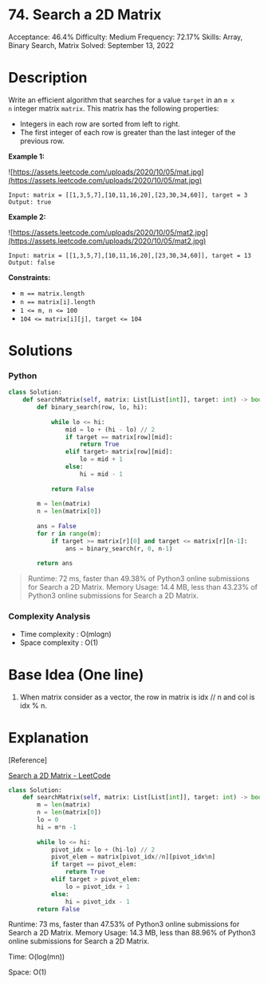 # 74. Search a 2D Matrix

Acceptance: 46.4%
Difficulty: Medium
Frequency: 72.17%
Skills: Array, Binary Search, Matrix
Solved: September 13, 2022

# Description

Write an efficient algorithm that searches for a value `target` in an `m x n` integer matrix `matrix`. This matrix has the following properties:

- Integers in each row are sorted from left to right.
- The first integer of each row is greater than the last integer of the previous row.

**Example 1:**

![https://assets.leetcode.com/uploads/2020/10/05/mat.jpg](https://assets.leetcode.com/uploads/2020/10/05/mat.jpg)

```
Input: matrix = [[1,3,5,7],[10,11,16,20],[23,30,34,60]], target = 3
Output: true

```

**Example 2:**

![https://assets.leetcode.com/uploads/2020/10/05/mat2.jpg](https://assets.leetcode.com/uploads/2020/10/05/mat2.jpg)

```
Input: matrix = [[1,3,5,7],[10,11,16,20],[23,30,34,60]], target = 13
Output: false

```

**Constraints:**

- `m == matrix.length`
- `n == matrix[i].length`
- `1 <= m, n <= 100`
- `104 <= matrix[i][j], target <= 104`

# Solutions

### Python

```python
class Solution:
    def searchMatrix(self, matrix: List[List[int]], target: int) -> bool:
        def binary_search(row, lo, hi):
            
            while lo <= hi:
                mid = lo + (hi - lo) // 2
                if target == matrix[row][mid]:
                    return True
                elif target> matrix[row][mid]:
                    lo = mid + 1
                else:
                    hi = mid - 1
            
            return False
        
        m = len(matrix)
        n = len(matrix[0])
        
        ans = False
        for r in range(m):
            if target >= matrix[r][0] and target <= matrix[r][n-1]:
                ans = binary_search(r, 0, n-1)
        
        return ans
```

> Runtime: 72 ms, faster than 49.38% of Python3 online submissions for Search a 2D Matrix.
Memory Usage: 14.4 MB, less than 43.23% of Python3 online submissions for Search a 2D Matrix.
> 

### Complexity Analysis

- Time complexity : O(mlogn)
- Space complexity : O(1)

# Base Idea (One line)

1. When matrix consider as a vector, the row in matrix is idx // n and col is idx % n.

# Explanation

[Reference]

[Search a 2D Matrix - LeetCode](https://leetcode.com/problems/search-a-2d-matrix/solution/)

```python
class Solution:
    def searchMatrix(self, matrix: List[List[int]], target: int) -> bool:
        m = len(matrix)
        n = len(matrix[0])
        lo = 0
        hi = m*n -1
        
        while lo <= hi:
            pivot_idx = lo + (hi-lo) // 2
            pivot_elem = matrix[pivot_idx//n][pivot_idx%n]
            if target == pivot_elem:
                return True
            elif target > pivot_elem:
                lo = pivot_idx + 1
            else:
                hi = pivot_idx - 1
        return False
```

Runtime: 73 ms, faster than 47.53% of Python3 online submissions for Search a 2D Matrix.
Memory Usage: 14.3 MB, less than 88.96% of Python3 online submissions for Search a 2D Matrix.

Time: O(log(mn))

Space: O(1)